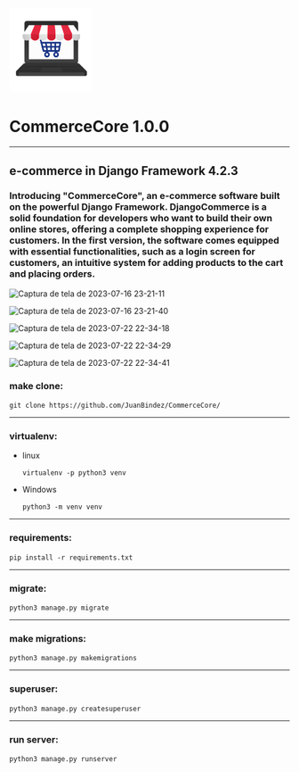 <h1 align="">
  <img alt="NextLevelWeek" title="#NextLevelWeek" src="CommerceCore_ico.png" width="150px"/>  <h1 align="">CommerceCore 1.0.0</h1>
</h1>




----------

## e-commerce in Django Framework 4.2.3

### Introducing "CommerceCore", an e-commerce software built on the powerful Django Framework. DjangoCommerce is a solid foundation for developers who want to build their own online stores, offering a complete shopping experience for customers. In the first version, the software comes equipped with essential functionalities, such as a login screen for customers, an intuitive system for adding products to the cart and placing orders.



![Captura de tela de 2023-07-16 23-21-11](https://github.com/JuanBindez/CommerceCore/assets/79322362/652343fb-2ca6-4bf3-853b-f2d5de3bef6d)


![Captura de tela de 2023-07-16 23-21-40](https://github.com/JuanBindez/CommerceCore/assets/79322362/7e59ba3f-ee7d-4940-8dc9-a0bdd50575fd)


![Captura de tela de 2023-07-22 22-34-18](https://github.com/JuanBindez/CommerceCore/assets/79322362/5534890e-6a30-44b3-a44a-4694cc2ff1c1)

![Captura de tela de 2023-07-22 22-34-29](https://github.com/JuanBindez/CommerceCore/assets/79322362/1ec259e4-f275-4ed6-9937-089269b78889)


![Captura de tela de 2023-07-22 22-34-41](https://github.com/JuanBindez/CommerceCore/assets/79322362/8986ac44-8224-4c69-ad15-dcc1d653fbcb)



### make clone:

    git clone https://github.com/JuanBindez/CommerceCore/

----------

### virtualenv:

- linux

      virtualenv -p python3 venv

- Windows

      python3 -m venv venv

----------
### requirements:


    pip install -r requirements.txt

----------
### migrate:


    python3 manage.py migrate
----------
### make migrations:

    python3 manage.py makemigrations
---------
### superuser:

    python3 manage.py createsuperuser
----------

### run server:

    python3 manage.py runserver


